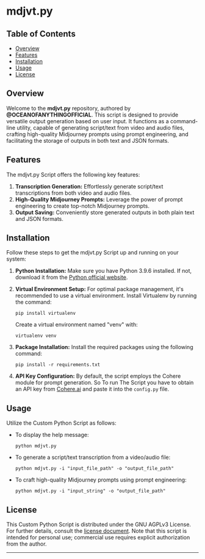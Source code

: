 # mdjvt.py

## Table of Contents

- [Overview](#overview)
- [Features](#features)
- [Installation](#installation)
- [Usage](#usage)
- [License](#license)

## Overview

Welcome to the **mdjvt.py** repository, authored by **@OCEANOFANYTHINGOFFICIAL**. This script is designed to provide versatile output generation based on user input. It functions as a command-line utility, capable of generating script/text from video and audio files, crafting high-quality Midjourney prompts using prompt engineering, and facilitating the storage of outputs in both text and JSON formats.

## Features

The mdjvt.py Script offers the following key features:

1. **Transcription Generation:** Effortlessly generate script/text transcriptions from both video and audio files.
2. **High-Quality Midjourney Prompts:** Leverage the power of prompt engineering to create top-notch Midjourney prompts.
3. **Output Saving:** Conveniently store generated outputs in both plain text and JSON formats.

## Installation

Follow these steps to get the mdjvt.py Script up and running on your system:

1. **Python Installation:** Make sure you have Python 3.9.6 installed. If not, download it from the [Python official website](https://www.python.org/downloads/release/python-396/).

2. **Virtual Environment Setup:** For optimal package management, it's recommended to use a virtual environment. Install Virtualenv by running the command:

    ```
    pip install virtualenv
    ```

    Create a virtual environment named "venv" with:

    ```
    virtualenv venv
    ```

3. **Package Installation:** Install the required packages using the following command:

    ```
    pip install -r requirements.txt
    ```

4. **API Key Configuration:** By default, the script employs the Cohere module for prompt generation. So To run The Script you have to obtain an API key from [Cohere.ai](https://cohere.ai/) and paste it into the `config.py` file.

## Usage

Utilize the Custom Python Script as follows:

- To display the help message:

    ```
    python mdjvt.py
    ```

- To generate a script/text transcription from a video/audio file:

    ```
    python mdjvt.py -i "input_file_path" -o "output_file_path"
    ```

- To craft high-quality Midjourney prompts using prompt engineering:

    ```
    python mdjvt.py -i "input_string" -o "output_file_path"
    ```

## License

This Custom Python Script is distributed under the GNU AGPLv3 License. For further details, consult the [license document](https://www.gnu.org/licenses/agpl-3.0.en.html). Note that this script is intended for personal use; commercial use requires explicit authorization from the author.

---

